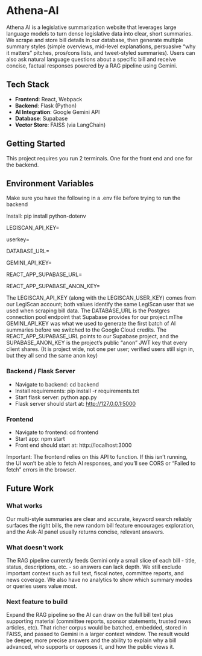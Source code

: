 # Athena-AI

Athena AI is a legislative summarization website that leverages large language models to turn dense legislative data into clear, short summaries. We scrape and store bill details in our database, then generate multiple summary styles (simple overviews, mid-level explanations, persuasive “why it matters” pitches, pros/cons lists, and tweet-styled summaries). Users can also ask natural language questions about a specific bill and receive concise, factual responses powered by a RAG pipeline using Gemini.


## Tech Stack

- **Frontend**: React, Webpack
- **Backend**: Flask (Python)
- **AI Integration**: Google Gemini API
- **Database**: Supabase
- **Vector Store**: FAISS (via LangChain)

## Getting Started

This project requires you run 2 terminals.  One for the front end and one for the backend. 

## Environment Variables

Make sure you have the following in a .env file before trying to run the backend

Install: pip install python-dotenv

LEGISCAN_API_KEY=

userkey=

DATABASE_URL=

GEMINI_API_KEY=

REACT_APP_SUPABASE_URL=

REACT_APP_SUPABASE_ANON_KEY=

The LEGISCAN_API_KEY (along with the LEGISCAN_USER_KEY) comes from our LegiScan account; both values identify the same LegiScan user that we used when scraping bill data. The DATABASE_URL is the Postgres connection pool endpoint that Supabase provides for our project.mThe GEMINI_API_KEY was what we used to generate the first batch of AI summaries before we switched to the Google Cloud credits. The REACT_APP_SUPABASE_URL points to our Supabase project, and the SUPABASE_ANON_KEY is the project’s public “anon” JWT key that every client shares. (It is project wide, not one per user; verified users still sign in, but they all send the same anon key)

### Backend / Flask Server

- Navigate to backend: cd backend 
- Install requirements: pip install -r requirements.txt
- Start flask server: python app.py
- Flask server should start at: http://127.0.0.1:5000 


### Frontend 
- Navigate to frontend: cd frontend
- Start app: npm start
- Front end should start at: http://localhost:3000


Important: The frontend relies on this API to function. If this isn’t running, the UI won’t be able to fetch AI responses, and you’ll see CORS or “Failed to fetch” errors in the browser.


## Future Work

### What works 
Our multi-style summaries are clear and accurate, keyword search reliably surfaces the right bills, the new random bill feature encourages exploration, and the Ask-AI panel usually returns concise, relevant answers.

### What doesn’t work 
The RAG pipeline currently feeds Gemini only a small slice of each bill - title, status, descriptions, etc. - so answers can lack depth. We still exclude important context such as full text, fiscal notes, committee reports, and news coverage. We also have no analytics to show which summary modes or queries users value most.

### Next feature to build
Expand the RAG pipeline so the AI can draw on the full bill text plus supporting material (committee reports, sponsor statements, trusted news articles, etc). That richer corpus would be batched, embedded, stored in FAISS, and passed to Gemini in a larger context window. The result would be deeper, more precise answers and the ability to explain why a bill advanced, who supports or opposes it, and how the public views it.
